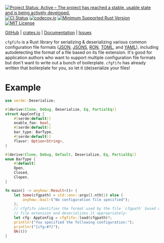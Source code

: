 [![Project Status: Active – The project has reached a stable, usable state and is being actively developed.](https://www.repostatus.org/badges/latest/active.svg)](https://www.repostatus.org/#active)
[![CI Status](https://github.com/jwodder/cfgfifo/actions/workflows/test.yml/badge.svg)](https://github.com/jwodder/cfgfifo/actions/workflows/test.yml)
[![codecov.io](https://codecov.io/gh/jwodder/cfgfifo/branch/master/graph/badge.svg)](https://codecov.io/gh/jwodder/cfgfifo)
[![Minimum Supported Rust Version](https://img.shields.io/badge/MSRV-1.67-orange)](https://www.rust-lang.org)
[![MIT License](https://img.shields.io/github/license/jwodder/cfgfifo.svg)](https://opensource.org/licenses/MIT)

[GitHub](https://github.com/jwodder/cfgfifo) | [crates.io](https://crates.io/crates/cfgfifo) | [Documentation](https://docs.rs/cfgfifo) | [Issues](https://github.com/jwodder/cfgfifo/issues)

`cfgfifo` is a Rust library for serializing & deserializing various common
configuration file formats ([JSON][], [JSON5][], [RON][], [TOML][], and
[YAML][]), including autodetecting the format of a file based on its file
extension.  It's good for application authors who want to support multiple
configuration file formats but don't want to write out a bunch of boilerplate.
`cfgfifo` has already written that boilerplate for you, so let it (de)serialize
your files!

[JSON]: https://www.json.org
[JSON5]: https://json5.org
[RON]: https://github.com/ron-rs/ron
[TOML]: https://toml.io
[YAML]: https://yaml.org

Example
=======

```rust
use serde::Deserialize;

#[derive(Clone, Debug, Deserialize, Eq, PartialEq)]
struct AppConfig {
    #[serde(default)]
    enable_foo: bool,
    #[serde(default)]
    bar_type: BarType,
    #[serde(default)]
    flavor: Option<String>,
}

#[derive(Clone, Debug, Default, Deserialize, Eq, PartialEq)]
enum BarType {
    #[default]
    Open,
    Closed,
    Clopen,
}

fn main() -> anyhow::Result<()> {
    let Some(cfgpath) = std::env::args().nth(1) else {
        anyhow::bail!("No configuration file specified");
    };
    // cfgfifo identifies the format used by the file `cfgpath` based on its
    // file extension and deserializes it appropriately:
    let cfg: AppConfig = cfgfifo::load(cfgpath)?;
    println!("You specified the following configuration:");
    println!("{cfg:#?}");
    Ok(())
}
```
